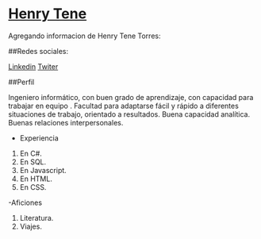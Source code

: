 # [Henry Tene](https://github.com/HenryTene)

Agregando informacion de Henry Tene Torres:


##Redes sociales:

[Linkedin](https://www.linkedin.com/in/henry-tene-torres-a30a08188/)
[Twiter](https://twitter.com/henrytenet)


##Perfil

Ingeniero informático, con buen grado de aprendizaje, con capacidad para trabajar en equipo . Facultad para adaptarse fácil y rápido a diferentes situaciones de trabajo, orientado a resultados. Buena capacidad analítica. Buenas relaciones interpersonales.

- Experiencia

1. En C#.
2. En SQL.
3. En Javascript.
4. En HTML.
5. En CSS.

-Aficiones

1. Literatura.
2. Viajes.
   

